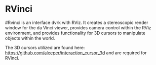 # RVinci
#Rvinci is an interface dvrk with RViz. It creates a stereoscopic render window for the da Vinci viewer,
provides camera control within the RViz environment, and provides functionality for 3D cursors to manipulate
objects within the world.

The 3D cursors utilized are found here: https://github.com/aleeper/interaction_cursor_3d and are required
for RVinci.
